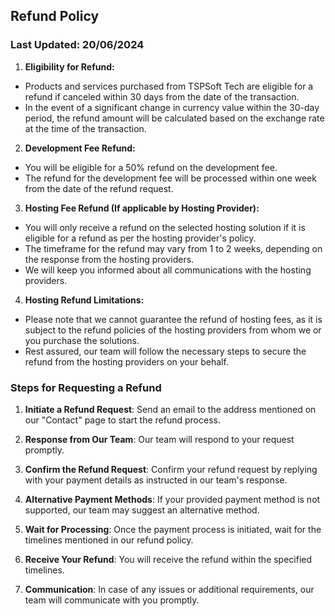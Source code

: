 ## Refund Policy
### Last Updated: 20/06/2024

1. **Eligibility for Refund:**
  - Products and services purchased from TSPSoft Tech are eligible for a refund if canceled within 30 days from the date of the transaction.
  - In the event of a significant change in currency value within the 30-day period, the refund amount will be calculated based on the exchange rate at the time of the transaction.


2. **Development Fee Refund:**
  - You will be eligible for a 50% refund on the development fee.
  - The refund for the development fee will be processed within one week from the date of the refund request.


3. **Hosting Fee Refund (If applicable by Hosting Provider):**
  - You will only receive a refund on the selected hosting solution if it is eligible for a refund as per the hosting provider's policy.
  - The timeframe for the refund may vary from 1 to 2 weeks, depending on the response from the hosting providers.
  - We will keep you informed about all communications with the hosting providers.


4. **Hosting Refund Limitations:**
  - Please note that we cannot guarantee the refund of hosting fees, as it is subject to the refund policies of the hosting providers from whom we or you purchase the solutions.
  - Rest assured, our team will follow the necessary steps to secure the refund from the hosting providers on your behalf.


### Steps for Requesting a Refund

  1. **Initiate a Refund Request**: Send an email to the address mentioned on our "Contact" page to start the refund process.

  2. **Response from Our Team**: Our team will respond to your request promptly.

  3. **Confirm the Refund Request**: Confirm your refund request by replying with your payment details as instructed in our team's response.

  4. **Alternative Payment Methods**: If your provided payment method is not supported, our team may suggest an alternative method.

  5. **Wait for Processing**: Once the payment process is initiated, wait for the timelines mentioned in our refund policy.

  6. **Receive Your Refund**: You will receive the refund within the specified timelines.

  7. **Communication**: In case of any issues or additional requirements, our team will communicate with you promptly.